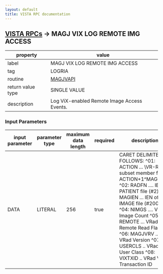 ```yaml
---
layout: default
title: VISTA RPC documentation
---
```




## [VISTA RPCs](TableOfContent.md) &#8594; MAGJ VIX LOG REMOTE IMG ACCESS 

 property | value 
--- | --- 
 label | MAGJ VIX LOG REMOTE IMG ACCESS
 tag | LOGRIA
 routine | [MAGJVAPI](http://code.osehra.org/dox/Routine_MAGJVAPI_source.html)
 return value type | SINGLE VALUE
 description | Log ViX-enabled Remote Image Access Events.

### Input Parameters

| input parameter | parameter type | maximum data length | required | description | 
| --- | --- | --- | --- | --- | 
| DATA | LITERAL | 256 | true | CARET DELIMITED AS FOLLOWS:  ^01: ACTION ... \VR-RV\_ subset member from ACTION+1^MAGGTAU  ^02: RADFN .... IEN of PATIENT file (#2)  ^03: MAGIEN ... IEN of IMAGE file (#2005)  ^04: NIMGS .... VRad Image Count  ^05: REMOTE ... VRad Remote Read Flag  ^06: MAGJVRV .. VRad Version  ^07: USERCLS .. VRad User Class  ^08: VIXTXID .. VRad VIX Transaction ID | 